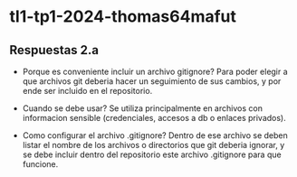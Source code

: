 # tl1-tp1-2024-thomas64mafut

## Respuestas 2.a

- Porque es conveniente incluir un archivo gitignore?
Para poder elegir a que archivos git deberia hacer un seguimiento de sus cambios, y por ende ser incluido en el repositorio. 

- Cuando se debe usar?
Se utiliza principalmente en archivos con informacion sensible (credenciales, accesos a db o enlaces privados).

- Como configurar el archivo .gitignore?
Dentro de ese archivo se deben listar el nombre de los archivos o directorios que git deberia ignorar, y se debe incluir dentro del repositorio este archivo .gitignore para que funcione.


